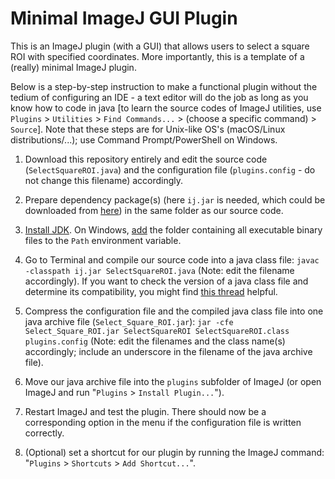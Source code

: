 # Minimal ImageJ GUI Plugin
This is an ImageJ plugin (with a GUI) that allows users to select a square ROI with specified coordinates. More importantly, this is a template of a (really) minimal ImageJ plugin.

Below is a step-by-step instruction to make a functional plugin without the tedium of configuring an IDE - a text editor will do the job as long as you know how to code in java [to learn the source codes of ImageJ utilities, use `Plugins` > `Utilities` > `Find Commands...` > (choose a specific command) > `Source`]. Note that these steps are for Unix-like OS's (macOS/Linux distributions/...); use Command Prompt/PowerShell on Windows.

1. Download this repository entirely and edit the source code (`SelectSquareROI.java`) and the configuration file (`plugins.config` - do not change this filename) accordingly.

2. Prepare dependency package(s) (here `ij.jar` is needed, which could be downloaded from [here](https://wsr.imagej.net/jars)) in the same folder as our source code.

3. [Install JDK](https://www.oracle.com/technetwork/java/javase/downloads/index.html). On Windows, [add](https://docs.oracle.com/javase/7/docs/webnotes/install/windows/jdk-installation-windows.html#path) the folder containing all executable binary files to the `Path` environment variable.

4. Go to Terminal and compile our source code into a java class file: `javac -classpath ij.jar SelectSquareROI.java` (Note: edit the filename accordingly). If you want to check the version of a java class file and determine its compatibility, you might find [this thread](https://stackoverflow.com/questions/27065/tool-to-read-and-display-java-class-versions) helpful.

5. Compress the configuration file and the compiled java class file into one java archive file (`Select_Square_ROI.jar`): `jar -cfe Select_Square_ROI.jar SelectSquareROI SelectSquareROI.class plugins.config` (Note: edit the filenames and the class name(s) accordingly; include an underscore in the filename of the java archive file).

6. Move our java archive file into the `plugins` subfolder of ImageJ (or open ImageJ and run "`Plugins` > `Install Plugin...`").

7. Restart ImageJ and test the plugin. There should now be a corresponding option in the menu if the configuration file is written correctly.

8. (Optional) set a shortcut for our plugin by running the ImageJ command: "`Plugins` > `Shortcuts` > `Add Shortcut...`".
